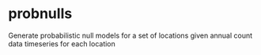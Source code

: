 # probnulls
Generate probabilistic null models for a set of locations given annual count data timeseries for each location
